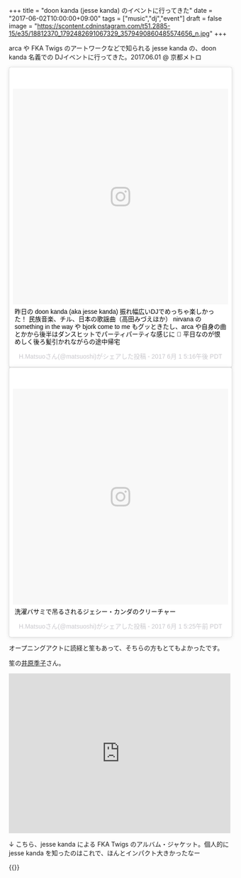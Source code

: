 +++
title = "doon kanda (jesse kanda) のイベントに行ってきた"
date = "2017-06-02T10:00:00+09:00"
tags = ["music","dj","event"]
draft = false
image = "https://scontent.cdninstagram.com/t51.2885-15/e35/18812370_1792482691067329_3579490860485574656_n.jpg"
+++

arca や FKA Twigs のアートワークなどで知られる jesse kanda の、doon kanda 名義での DJイベントに行ってきた。2017.06.01 @ 京都メトロ

<div class="embed">
<blockquote class="instagram-media" data-instgrm-captioned data-instgrm-version="7" style=" background:#FFF; border:0; border-radius:3px; box-shadow:0 0 1px 0 rgba(0,0,0,0.5),0 1px 10px 0 rgba(0,0,0,0.15); margin: 1px; max-width:658px; padding:0; width:99.375%; width:-webkit-calc(100% - 2px); width:calc(100% - 2px);"><div style="padding:8px;"> <div style=" background:#F8F8F8; line-height:0; margin-top:40px; padding:50.0% 0; text-align:center; width:100%;"> <div style=" background:url(data:image/png;base64,iVBORw0KGgoAAAANSUhEUgAAACwAAAAsCAMAAAApWqozAAAABGdBTUEAALGPC/xhBQAAAAFzUkdCAK7OHOkAAAAMUExURczMzPf399fX1+bm5mzY9AMAAADiSURBVDjLvZXbEsMgCES5/P8/t9FuRVCRmU73JWlzosgSIIZURCjo/ad+EQJJB4Hv8BFt+IDpQoCx1wjOSBFhh2XssxEIYn3ulI/6MNReE07UIWJEv8UEOWDS88LY97kqyTliJKKtuYBbruAyVh5wOHiXmpi5we58Ek028czwyuQdLKPG1Bkb4NnM+VeAnfHqn1k4+GPT6uGQcvu2h2OVuIf/gWUFyy8OWEpdyZSa3aVCqpVoVvzZZ2VTnn2wU8qzVjDDetO90GSy9mVLqtgYSy231MxrY6I2gGqjrTY0L8fxCxfCBbhWrsYYAAAAAElFTkSuQmCC); display:block; height:44px; margin:0 auto -44px; position:relative; top:-22px; width:44px;"></div></div> <p style=" margin:8px 0 0 0; padding:0 4px;"> <a href="https://www.instagram.com/p/BU0RZ9Ehn_0/" style=" color:#000; font-family:Arial,sans-serif; font-size:14px; font-style:normal; font-weight:normal; line-height:17px; text-decoration:none; word-wrap:break-word;" target="_blank">昨日の doon kanda (aka jesse kanda) 振れ幅広いDJでめっちゃ楽しかった！ 民族音楽、チル、日本の歌謡曲（高田みづえほか） nirvana の something in the way や bjork come to me もグッときたし、arca や自身の曲とかから後半はダンスヒットでパーティパーティな感じに 🙌 平日なのが恨めしく後ろ髪引かれながらの途中帰宅</a></p> <p style=" color:#c9c8cd; font-family:Arial,sans-serif; font-size:14px; line-height:17px; margin-bottom:0; margin-top:8px; overflow:hidden; padding:8px 0 7px; text-align:center; text-overflow:ellipsis; white-space:nowrap;">H.Matsuoさん(@matsuoshi)がシェアした投稿 - <time style=" font-family:Arial,sans-serif; font-size:14px; line-height:17px;" datetime="2017-06-02T00:16:44+00:00">2017  6月 1 5:16午後 PDT</time></p></div></blockquote>
<script async defer src="//platform.instagram.com/en_US/embeds.js"></script>
</div>

<div class="embed">
<blockquote class="instagram-media" data-instgrm-captioned data-instgrm-version="7" style=" background:#FFF; border:0; border-radius:3px; box-shadow:0 0 1px 0 rgba(0,0,0,0.5),0 1px 10px 0 rgba(0,0,0,0.15); margin: 1px; max-width:658px; padding:0; width:99.375%; width:-webkit-calc(100% - 2px); width:calc(100% - 2px);"><div style="padding:8px;"> <div style=" background:#F8F8F8; line-height:0; margin-top:40px; padding:50.0% 0; text-align:center; width:100%;"> <div style=" background:url(data:image/png;base64,iVBORw0KGgoAAAANSUhEUgAAACwAAAAsCAMAAAApWqozAAAABGdBTUEAALGPC/xhBQAAAAFzUkdCAK7OHOkAAAAMUExURczMzPf399fX1+bm5mzY9AMAAADiSURBVDjLvZXbEsMgCES5/P8/t9FuRVCRmU73JWlzosgSIIZURCjo/ad+EQJJB4Hv8BFt+IDpQoCx1wjOSBFhh2XssxEIYn3ulI/6MNReE07UIWJEv8UEOWDS88LY97kqyTliJKKtuYBbruAyVh5wOHiXmpi5we58Ek028czwyuQdLKPG1Bkb4NnM+VeAnfHqn1k4+GPT6uGQcvu2h2OVuIf/gWUFyy8OWEpdyZSa3aVCqpVoVvzZZ2VTnn2wU8qzVjDDetO90GSy9mVLqtgYSy231MxrY6I2gGqjrTY0L8fxCxfCBbhWrsYYAAAAAElFTkSuQmCC); display:block; height:44px; margin:0 auto -44px; position:relative; top:-22px; width:44px;"></div></div> <p style=" margin:8px 0 0 0; padding:0 4px;"> <a href="https://www.instagram.com/p/BUzADmdh_AC/" style=" color:#000; font-family:Arial,sans-serif; font-size:14px; font-style:normal; font-weight:normal; line-height:17px; text-decoration:none; word-wrap:break-word;" target="_blank">洗濯バサミで吊るされるジェシー・カンダのクリーチャー</a></p> <p style=" color:#c9c8cd; font-family:Arial,sans-serif; font-size:14px; line-height:17px; margin-bottom:0; margin-top:8px; overflow:hidden; padding:8px 0 7px; text-align:center; text-overflow:ellipsis; white-space:nowrap;">H.Matsuoさん(@matsuoshi)がシェアした投稿 - <time style=" font-family:Arial,sans-serif; font-size:14px; line-height:17px;" datetime="2017-06-01T12:25:53+00:00">2017  6月 1 5:25午前 PDT</time></p></div></blockquote>
<script async defer src="//platform.instagram.com/en_US/embeds.js"></script>
</div>

オープニングアクトに読経と笙もあって、そちらの方もとてもよかったです。

笙の[井原季子](http://www.tokikoihara.com)さん。

<iframe src="https://www.facebook.com/plugins/post.php?href=https%3A%2F%2Fwww.facebook.com%2F276088725792225%2Fphotos%2Fa.455801207820975.109142.276088725792225%2F1419583498109403%2F%3Ftype%3D3&width=500" width="500" height="360" style="border:none;overflow:hidden" scrolling="no" frameborder="0" allowTransparency="true"></iframe>

↓ こちら、jesse kanda による FKA Twigs のアルバム・ジャケット。個人的に jesse kanda を知ったのはこれで、ほんとインパクト大きかったなー

{{<amazon B00KWP6OIA>}}
